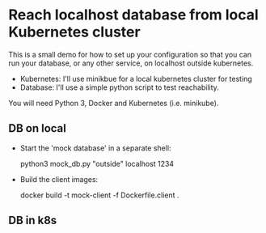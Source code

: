 
# Reach localhost database from local Kubernetes cluster

This is a small demo for how to set up your configuration so that you can run your database, or any other service, on localhost outside kubernetes.

* Kubernetes: I'll use minikbue for a local kubernetes cluster for testing
* Database: I'll use a simple python script to test reachability.

You will need Python 3, Docker and Kubernetes (i.e. minikube).

## DB on local

* Start the 'mock database' in a separate shell:

    python3 mock_db.py "outside" localhost 1234

* Build the client images:

    docker build -t mock-client -f Dockerfile.client .

## DB in k8s


